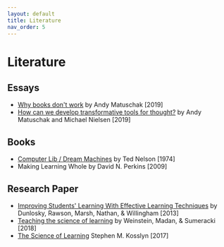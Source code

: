 ```yaml
---
layout: default
title: Literature
nav_order: 5
---
```


#  Literature 



## Essays

* [Why books don't work](https://andymatuschak.org/books/) by Andy Matuschak [2019]
* [How can we develop transformative tools for thought?](https://numinous.productions/ttft/) by Andy Matuschak and Michael Nielsen [2019]

## Books

* [Computer Lib / Dream Machines](http://scripting.com/images/2017/12/16/ComputerLibDreamMachines1stEdition.pdf) by Ted Nelson [1974]
* Making Learning Whole by David N. Perkins [2009]

## Research Paper

* [Improving Students' Learning With Effective Learning Techniques](https://pcl.sitehost.iu.edu/rgoldsto/courses/dunloskyimprovinglearning.pdf) by Dunlosky, Rawson, Marsh, Nathan, & Willingham [2013]
* [Teaching the science of learning](https://www.researchgate.net/publication/321667981_Teaching_the_science_of_learning) by Weinstein, Madan, & Sumeracki [2018]
* [The Science of Learning](https://course-resources.minerva.kgi.edu/uploaded_files/mke/00069173-9345/kosslyn--s.--2017-.-the-science-of-learning.pdf) Stephen M. Kosslyn [2017]

